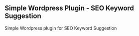 ## Simple Wordpress Plugin - SEO Keyword Suggestion
Simple Wordpress plugin for SEO Keyword Suggestion
